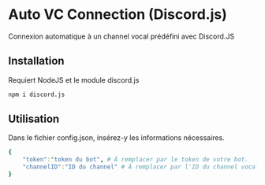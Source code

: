 # Auto VC Connection (Discord.js)

Connexion automatique à un channel vocal prédéfini avec Discord.JS 

## Installation

Requiert NodeJS et le module discord.js
```bash
npm i discord.js
```

## Utilisation

Dans le fichier config.json, insérez-y les informations nécessaires.
```yaml
{
    "token":"token du bot", # À remplacer par le token de votre bot.
    "channelID":"ID du channel" # À remplacer par l'ID du channel vocal.
}
```

